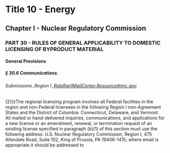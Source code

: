 
# Title 10 - Energy
## Chapter I - Nuclear Regulatory Commission
### PART 30 - RULES OF GENERAL APPLICABILITY TO DOMESTIC LICENSING OF BYPRODUCT MATERIAL
#### General Provisions
##### § 30.6 Communications.
###### Submissions.,Region I.,RidsRgn1MailCenter.Resource@nrc.gov.

(2)(i)The regional licensing program involves all Federal facilities in the region and non-Federal licensees in the following Region I non-Agreement States and the District of Columbia: Connecticut, Delaware, and Vermont. All mailed or hand-delivered inquiries, communications, and applications for a new license or an amendment, renewal, or termination request of an existing license specified in paragraph (b)(1) of this section must use the following address: U.S. Nuclear Regulatory Commission, Region I, 475 Allendale Road, Suite 102, King of Prussia, PA 19406-1415; where email is appropriate it should be addressed to
